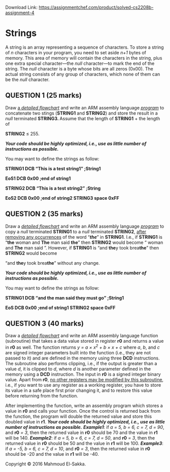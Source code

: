 Download Link: https://assignmentchef.com/product/solved-cs2208b-assignment-4
<br>
<h1>Strings</h1>

A string is an array representing a sequence of characters. To store a string of <em>n</em> characters in your program, you need to set aside <em>n+1</em> bytes of memory. This area of memory will contain the characters in the string, plus one extra special character—the <em>null</em> character—to mark the end of the string. The <em>null</em> character is a byte whose bits are all zeros (0x00). The actual string consists of any group of characters, which none of them can be the <em>null</em> character.




<h2>QUESTION 1 (25 marks)</h2>

Draw <u>a <em>detailed flowchart</em></u> and write an ARM assembly language <em><u>program</u></em> to concatenate two stings (<strong>STRING1</strong> and <strong>STRING2</strong>) and store the result in a <em>null</em> terminated <strong>STRING3</strong><strong>. </strong>Assume that the length of <strong>STRING1</strong> + the length of

<strong>STRING2</strong> ≤ 255.

<strong><em>Your code should be highly optimized, i.e., use as little number of instructions as possible.</em></strong>

You may want to define the strings as follow:

<strong>STRING1 DCB “This is a test string1”   ;String1 </strong>

<strong>EoS1    DCB 0x00                       ;end of string1 </strong>

<strong>STRING2 DCB “This is a test string2”   ;String  </strong>

<strong>EoS2    DCB 0x00                       ;end of string2 STRING3 space 0xFF </strong>

<strong> </strong>

<h2>QUESTION 2 (35 marks)</h2>

Draw a <em><u>detailed flowchart</u></em> and write an ARM assembly language <em><u>program</u></em> to copy a <em>null</em> terminated <strong>STRING1</strong> to a <em>null</em> terminated <strong>STRING2</strong>, <u>after removing any occurrences</u> of the word “<strong><em>the</em></strong>” in <strong>STRING1</strong>. I.e., if <strong>STRING1</strong> is  “<strong>the</strong> woman and <strong>The</strong> man said <strong>the</strong>” then <strong>STRING2</strong> would become “ woman and <strong>The</strong> man said ”. However, if <strong>STRING1</strong> is “and <strong>the</strong>y took brea<strong>the</strong>” then <strong>STRING2</strong> would become

“and <strong>the</strong>y took brea<strong>the</strong>” without any change.

<strong><em>Your code should be highly optimized, i.e., use as little number of instructions as possible.</em></strong>

You may want to define the strings as follow:

<strong>STRING1 DCB “and the man said they must go”   ;String1 </strong>

<strong>EoS     DCB 0x00                              ;end of string1 STRING2 space 0xFF </strong>

<strong> </strong>

<h2>QUESTION 3 (40 marks)</h2>

Draw a <em><u>detailed flowchart</u></em> and write an ARM assembly language function (subroutine) that takes a data value stored in register <strong>r0</strong> and returns a value in <strong>r0</strong> as well. The function returns <em>y = a × x<sup>2</sup></em> <em>+ b × x + c </em>where <em>a</em>, <em>b</em>, and <em>c</em> are signed integer parameters built into the function (i.e., they are not passed to it) and are defined in the memory using three <strong>DCD</strong> instructions. The subroutine also performs clipping, i.e., if the output is greater than a value <em>d</em>, it is clipped to <em>d</em>, where <em>d</em> is another parameter defined in the memory using a <strong>DCD</strong> instruction. The input in <strong>r0</strong> is a signed integer binary value. Apart from<strong> r0</strong>, <u>no other registers may be modified by this subroutine</u>, i.e., if you want to use any register as a working register, you have to store its value in a safe place first prior changing it, and to restore this value before returning from the function.

After implementing the function, write an assembly program which stores a value in <strong>r0</strong> and calls your function. Once the control is returned back from the function, the program will double the returned value and store this doubled value in <strong>r1</strong>.  <strong><em>Your code should be highly optimized, i.e., use as little number of instructions as possible.</em></strong><em> <strong>Example1</strong></em>: if <em>a = 5, b = 6, c = 7, d = 90</em>, and <strong>r0</strong><em> = 3</em>,                     then the returned value in <strong>r0</strong> should be 70 and the value in <strong>r1</strong> will be 140. <strong><em>Example2</em></strong>: if <em>a = 5, b = 6, c = 7, d = 50</em>, and <strong>r0</strong><em> = 3</em>,                     then the returned value in <strong>r0</strong> should be 50 and the value in <strong>r1</strong> will be 100. <strong><em>Example3</em></strong>: if <em>a = -5, b = 6, c = 7, d = 10</em>, and <strong>r0</strong><em> = 3</em>,                     then the returned value in <strong>r0</strong> should be -20 and the value in <strong>r1</strong> will be -40.

Copyright © 2016 Mahmoud El-Sakka.


